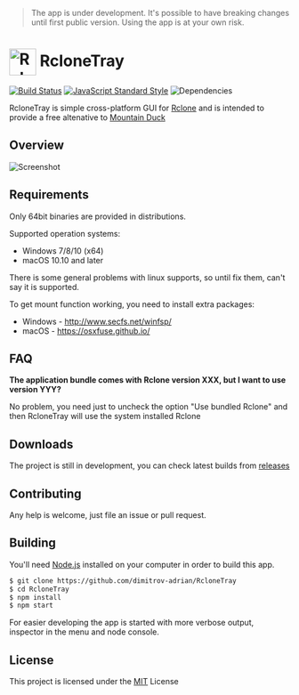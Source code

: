 
> The app is under development. It's possible to have breaking changes until first public version. Using the app is at your own risk.


# <img src="https://raw.githubusercontent.com/dimitrov-adrian/RcloneTray/master/src/ui/icons/source-icon-color.png" width="48px" align="center" alt="RcloneTray Icon" /> RcloneTray

[![Build Status](https://travis-ci.org/dimitrov-adrian/RcloneTray.svg?branch=master)](https://travis-ci.org/dimitrov-adrian/rclonetray)
[![JavaScript Standard Style](https://img.shields.io/badge/code%20style-standard-brightgreen.svg)](http://standardjs.com)
![Dependencies](https://david-dm.org/dimitrov-adrian/RcloneTray/status.svg)

RcloneTray is simple cross-platform GUI for [Rclone](https://rclone.org/) and is intended to provide a free altenative to [Mountain Duck](https://mountainduck.io/)


## Overview
![Screenshot](https://raw.githubusercontent.com/dimitrov-adrian/RcloneTray/master/screenshot.png)


## Requirements
Only 64bit binaries are provided in distributions.

Supported operation systems:
* Windows 7/8/10 (x64)
* macOS 10.10 and later

There is some general problems with linux supports, so until fix them, can't say it is supported.

To get mount function working, you need to install extra packages:
* Windows - http://www.secfs.net/winfsp/
* macOS - https://osxfuse.github.io/


## FAQ

**The application bundle comes with Rclone version XXX, but I want to use version YYY?**

No problem, you need just to uncheck the option "Use bundled Rclone" and then RcloneTray will
use the system installed Rclone


## Downloads
The project is still in development, you can check latest builds from [releases](https://github.com/dimitrov-adrian/RcloneTray/releases)


## Contributing
Any help is welcome, just file an issue or pull request.


## Building

You'll need [Node.js](https://nodejs.org) installed on your computer in order to build this app.

```bash
$ git clone https://github.com/dimitrov-adrian/RcloneTray
$ cd RcloneTray
$ npm install
$ npm start
```

For easier developing the app is started with more verbose output, inspector in the menu and node console.


## License
This project is licensed under the [MIT](https://github.com/dimitrov-adrian/RcloneTray/blob/master/LICENSE.txt) License
